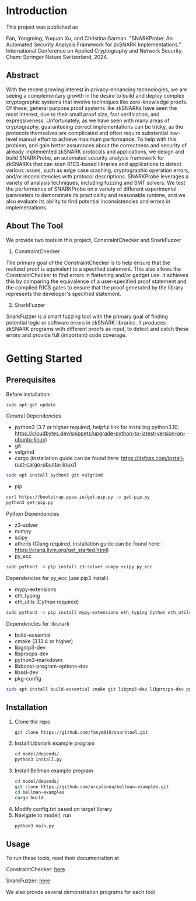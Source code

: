 <a name="readme-top"></a>


<!-- ABOUT THE PROJECT -->
# Introduction

This project was published as

Fan, Yongming, Yuquan Xu, and Christina Garman. "SNARKProbe: An Automated Security Analysis Framework for zkSNARK Implementations." International Conference on Applied Cryptography and Network Security. Cham: Springer Nature Switzerland, 2024.

## Abstract
With the recent growing interest in privacy-enhancing technologies, we are seeing a complementary growth in the desire to build and deploy complex cryptographic systems that involve techniques like zero-knowledge proofs.  Of these, general purpose proof systems like zkSNARKs have seen the most interest, due to their small proof size, fast verification, and expressiveness.  Unfortunately, as we have seen with many areas of cryptography, guaranteeing correct implementations can be tricky, as the protocols themselves are complicated and often require substantial low-level manual effort to achieve maximum performance.  To help with this problem, and gain better assurances about the correctness and security of already implemented zkSNARK protocols and applications, we design and build SNARKProbe, an automated security analysis framework for zkSNARKs that can scan R1CS-based libraries and applications to detect various issues, such as edge case crashing, cryptographic operation errors, and/or inconsistencies with protocol descriptions. SNARKProbe leverages a variety of analysis techniques, including fuzzing and SMT solvers.  We test the performance of SNARKProbe on a variety of different experimental parameters to demonstrate its practicality and reasonable runtime, and we also evaluate its ability to find potential inconsistencies and errors in implementations.

## About The Tool
We provide two tools in this project, ConstraintChecker and SnarkFuzzer

1. ConstraintChecker

The primary goal of the ConstraintChecker is to help ensure that the realized proof is equivalent to a specified statement.  This also allows the ConstraintChecker to find errors in flattening and/or gadget use.  It achieves this by comparing the equivalence of a user-specified proof statement and the compiled R1CS gates to ensure that the proof generated by the library represents the developer's specified statement.

2. SnarkFuzzer

SnarkFuzzer is a smart fuzzing tool with the primary goal of finding potential logic or software errors in zkSNARK libraries. It produces zkSNARK programs with different proofs as input, to detect and catch these errors and provide full (important) code coverage.



<!-- GETTING STARTED -->
# Getting Started

## Prerequisites

Before installation:
```sh
sudo apt-get update
```

General Dependencies
 * python3 (3.7 or higher required, helpful link for installing python3.10: https://cloudbytes.dev/snippets/upgrade-python-to-latest-version-on-ubuntu-linux)
 * git 
 * valgrind
 * cargo (installation guide can be found here: https://itsfoss.com/install-rust-cargo-ubuntu-linux/)
 ```sh
 sudo apt install python3 git valgrind
 ```
 * pip
 ```sh
 curl https://bootstrap.pypa.io/get-pip.py -o get-pip.py
 python3 get-pip.py
 ```

Python Dependencies
 * z3-solver
 * numpy
 * scipy
 * atheris (Clang required, installation guide can be found here: https://clang.llvm.org/get_started.html)
 * py_ecc
 ```sh
 sudo python3 -m pip install z3-solver numpy scipy py_ecc
 ```

Dependencies for py_ecc (use pip3 install)
 * mypy-extensions
 * eth_typing
 * eth_utils (Cython required)
 ```sh
 sudo python3 -m pip install mypy-extensions eth_typing Cython eth_utils
 ```

Dependencies for libsnark
 * build-essential
 * cmake (3.13.4 or higher)
 * libgmp3-dev
 * libprocps-dev
 * python3-markdown
 * libboost-program-options-dev
 * libssl-dev
 * pkg-config
 ```sh
 sudo apt install build-essential cmake git libgmp3-dev libprocps-dev python3-markdown libboost-program-options-dev libssl-dev pkg-config
 ```

## Installation


1. Clone the repo
   ```sh
   git clone https://github.com/fanym919/snarktool.git
   ```
2. Install Libsnark example program
   ```sh
   cd model/depends/
   python3 install.py
   ```
3. Install Bellman example program
   ```sh
   cd model/depends/
   git clone https://github.com/arcalinea/bellman-examples.git
   cd bellman-examples
   cargo build
   ```
4. Modify config.txt based on target library
5. Navigate to model/, run 
    ```sh
    python3 main.py
    ```


## Usage

To run these tools, read their documentation at

ConstraintChecker: [here](constraints/README.md)

SnarkFuzzer: [here](model/README.md)

We also provde several demonstration programs for each tool